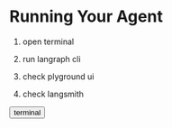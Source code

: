 # Running Your Agent

1. open terminal

1. run langraph cli

1. check plyground ui

1. check langsmith

<button onclick="openNewTerminal();"><i class="fas fa-terminal"></i> terminal</button>

